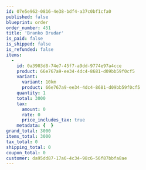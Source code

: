 ```yaml
---
id: 07e5e962-0816-4e38-bdf4-a37c0bf1cfa0
published: false
blueprint: order
order_number: 451
title: 'Branko Brudar'
is_paid: false
is_shipped: false
is_refunded: false
items:
  -
    id: 0a3903d8-74e7-45f7-a9dd-9774e97a4cce
    product: 66e767a9-ee34-4dc4-8681-d09bb59f0cf5
    variant:
      variant: 10km
      product: 66e767a9-ee34-4dc4-8681-d09bb59f0cf5
    quantity: 1
    total: 3000
    tax:
      amount: 0
      rate: 0
      price_includes_tax: true
    metadata: {  }
grand_total: 3000
items_total: 3000
tax_total: 0
shipping_total: 0
coupon_total: 0
customer: da95dd87-17a6-4c34-98c6-56f87bbfa8ae
---
```

